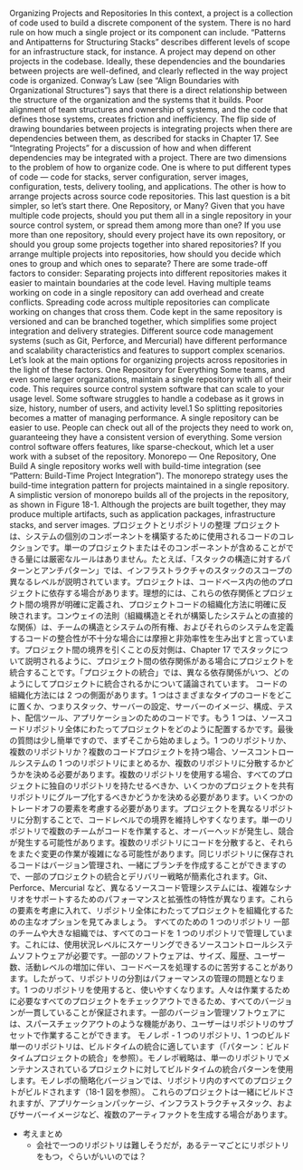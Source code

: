 Organizing Projects and Repositories In this context, a project is a collection of code used to build a discrete component of the system. There is no hard rule on how much a single project or its component can include. “Patterns and Antipatterns for Structuring Stacks” describes different levels of scope for an infrastructure stack, for instance. A project may depend on other projects in the codebase. Ideally, these dependencies and the boundaries between projects are well-defined, and clearly reflected in the way project code is organized. Conway’s Law (see “Align Boundaries with Organizational Structures”) says that there is a direct relationship between the structure of the organization and the systems that it builds. Poor alignment of team structures and ownership of systems, and the code that defines those systems, creates friction and inefficiency. The flip side of drawing boundaries between projects is integrating projects when there are dependencies between them, as described for stacks in Chapter 17. See “Integrating Projects” for a discussion of how and when different dependencies may be integrated with a project.
There are two dimensions to the problem of how to organize code. One is where to put different types of code — code for stacks, server configuration, server images, configuration, tests, delivery tooling, and applications. The other is how to arrange projects across source code repositories. This last question is a bit simpler, so let’s start there. One Repository, or Many? Given that you have multiple code projects, should you put them all in a single repository in your source control system, or spread them among more than one? If you use more than one repository, should every project have its own repository, or should you group some projects together into shared repositories? If you arrange multiple projects into repositories, how should you decide which ones to group and which ones to separate? There are some trade-off factors to consider: Separating projects into different repositories makes it easier to maintain boundaries at the code level. Having multiple teams working on code in a single repository can add overhead and create conflicts. Spreading code across multiple repositories can complicate working on changes that cross them. Code kept in the same repository is versioned and can be branched together, which simplifies some project integration and delivery strategies. Different source code management systems (such as Git, Perforce, and Mercurial) have different performance and scalability characteristics and features to support complex scenarios. Let’s look at the main options for organizing projects across repositories in the light of these factors.
One Repository for Everything Some teams, and even some larger organizations, maintain a single repository with all of their code. This requires source control system software that can scale to your usage level. Some software struggles to handle a codebase as it grows in size, history, number of users, and activity level.1 So splitting repositories becomes a matter of managing performance. A single repository can be easier to use. People can check out all of the projects they need to work on, guaranteeing they have a consistent version of everything. Some version control software offers features, like sparse-checkout, which let a user work with a subset of the repository.
Monorepo — One Repository, One Build A single repository works well with build-time integration (see “Pattern: Build-Time Project Integration”). The monorepo strategy uses the build-time integration pattern for projects maintained in a single repository. A simplistic version of monorepo builds all of the projects in the repository, as shown in Figure 18-1.
Although the projects are built together, they may produce multiple artifacts, such as application packages, infrastructure stacks, and server images.
プロジェクトとリポジトリの整理 プロジェクトは、システムの個別のコンポーネントを構築するために使用されるコードのコレクションです。単一のプロジェクトまたはそのコンポーネントが含めることができる量には厳密なルールはありません。たとえば、「スタックの構造に対するパターンとアンチパターン」では、インフラストラクチャのスタックのスコープの異なるレベルが説明されています。プロジェクトは、コードベース内の他のプロジェクトに依存する場合があります。理想的には、これらの依存関係とプロジェクト間の境界が明確に定義され、プロジェクトコードの組織化方法に明確に反映されます。コンウェイの法則（組織構造とそれが構築したシステムとの直接的な関係）は、チームの構造とシステムの所有権、およびそれらのシステムを定義するコードの整合性が不十分な場合には摩擦と非効率性を生み出すと言っています。プロジェクト間の境界を引くことの反対側は、Chapter 17 でスタックについて説明されるように、プロジェクト間の依存関係がある場合にプロジェクトを統合することです。「プロジェクトの統合」では、異なる依存関係がいつ、どのようにしてプロジェクトに統合されるかについて議論されています。
コードの組織化方法には 2 つの側面があります。1 つはさまざまなタイプのコードをどこに置くか、つまりスタック、サーバーの設定、サーバーのイメージ、構成、テスト、配信ツール、アプリケーションのためのコードです。もう 1 つは、ソースコードリポジトリ全体にわたってプロジェクトをどのように配置するかです。最後の質問は少し簡単ですので、まずそこから始めましょう。1 つのリポジトリか、複数のリポジトリか？複数のコードプロジェクトを持つ場合、ソースコントロールシステムの 1 つのリポジトリにまとめるか、複数のリポジトリに分散するかどうかを決める必要があります。複数のリポジトリを使用する場合、すべてのプロジェクトに独自のリポジトリを持たせるべきか、いくつかのプロジェクトを共有リポジトリにグループ化するべきかどうかを決める必要があります。いくつかのトレードオフの要素を考慮する必要があります。プロジェクトを異なるリポジトリに分割することで、コードレベルでの境界を維持しやすくなります。単一のリポジトリで複数のチームがコードを作業すると、オーバーヘッドが発生し、競合が発生する可能性があります。複数のリポジトリにコードを分散すると、それらをまたぐ変更の作業が複雑になる可能性があります。同じリポジトリに保存されるコードはバージョン管理され、一緒にブランチを作成することができますので、一部のプロジェクトの統合とデリバリー戦略が簡素化されます。Git、Perforce、Mercurial など、異なるソースコード管理システムには、複雑なシナリオをサポートするためのパフォーマンスと拡張性の特性が異なります。これらの要素を考慮に入れて、リポジトリ全体にわたってプロジェクトを組織化するための主なオプションを見てみましょう。
すべてのための 1 つのリポジトリ 一部のチームや大きな組織では、すべてのコードを 1 つのリポジトリで管理しています。これには、使用状況レベルにスケーリングできるソースコントロールシステムソフトウェアが必要です。一部のソフトウェアは、サイズ、履歴、ユーザー数、活動レベルの増加に伴い、コードベースを処理するのに苦労することがあります。したがって、リポジトリの分割はパフォーマンスの管理の問題となります。1 つのリポジトリを使用すると、使いやすくなります。人々は作業するために必要なすべてのプロジェクトをチェックアウトできるため、すべてのバージョンが一貫していることが保証されます。一部のバージョン管理ソフトウェアには、スパースチェックアウトのような機能があり、ユーザーはリポジトリのサブセットで作業することができます。
モノレポ - 1 つのリポジトリ、1 つのビルド 単一のリポジトリは、ビルドタイムの統合に適しています（「パターン：ビルドタイムプロジェクトの統合」を参照）。モノレポ戦略は、単一のリポジトリでメンテナンスされているプロジェクトに対してビルドタイムの統合パターンを使用します。モノレポの簡略化バージョンでは、リポジトリ内のすべてのプロジェクトがビルドされます（18-1 図を参照）。
これらのプロジェクトは一緒にビルドされますが、アプリケーションパッケージ、インフラストラクチャスタック、およびサーバーイメージなど、複数のアーティファクトを生成する場合があります。

- 考えまとめ
  - 会社で一つのリポジトリは難しそうだが，あるテーマごとにリポジトリをもつ，ぐらいがいいのでは？
